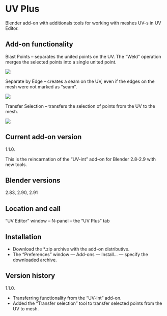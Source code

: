 # UV Plus
Blender add-on with additionals tools for working with meshes UV-s in UV Editor.

Add-on functionality
-
Blast Points – separates the united points on the UV. The “Weld” operation merges the selected points into a single united point.

<img src="https://b3d.interplanety.org/wp-content/upload_content/2020/11/preview_02_1200x600-1-560x280.jpg"><p>

Separate by Edge – creates a seam on the UV, even if the edges on the mesh were not marked as “seam”.

<img src="https://b3d.interplanety.org/wp-content/upload_content/2020/11/preview_01_1200x600-1-560x280.jpg"><p>

Transfer Selection – transfers the selection of points from the UV to the mesh.

<img src="https://b3d.interplanety.org/wp-content/upload_content/2020/11/preview_03_1200x600-560x280.jpg"><p>

Current add-on version
-
1.1.0.

This is the reincarnation of the “UV-int” add-on for Blender 2.8-2.9 with new tools.

Blender versions
-
2.83, 2.90, 2.91

Location and call
-
“UV Editor” window – N-panel – the “UV Plus” tab

Installation
-
- Download the *.zip archive with the add-on distributive.
- The “Preferences” window — Add-ons — Install… — specify the downloaded archive.

Version history
-
1.1.0.
- Transferring functionality from the “UV-int” add-on.
- Added the “Transfer selection” tool to transfer selected points from the UV to mesh.